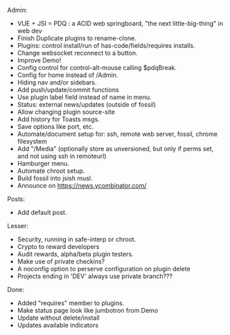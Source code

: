 Admin:
- VUE + JSI = PDQ : a ACID web springboard, "the next little-big-thing" in web dev
- Finish Duplicate plugins to rename-clone.
- Plugins: control install/run of has-code/fields/requires installs.
- Change websocket reconnect to a button.
- Improve Demo!
- Config control for control-alt-mouse calling $pdqBreak.
- Config for home instead of /Admin.
- Hiding nav and/or sidebars.
- Add push/update/commit functions
- Use plugin label field instead of name in menu.
- Status: external news/updates (outside of fossil)
- Allow changing plugin source-site
- Add history for Toasts msgs.
- Save options like port, etc.
- Automate/document setup for: ssh, remote web server, fossil, chrome filesystem
- Add "/Media" (optionally store as unversioned, but only if perms set, and not using ssh in remoteurl)
- Hamburger menu.
- Automate chroot setup.
- Build fossil into jsish musl.
- Announce on https://news.ycombinator.com/



Posts:
 - Add default post.

Lesser:
- Security, running in safe-interp or chroot.
- Crypto to reward developers
- Audit rewards, alpha/beta plugin testers.
- Make use of private checkins?
- A noconfig option to perserve configuration on plugin delete
- Projects ending in 'DEV' always use private branch???

Done:
- Added "requires" member to plugins.
- Make status page look like jumbotron from Demo
- Update without delete/install
- Updates available indicators

